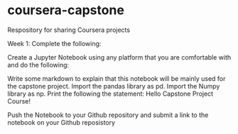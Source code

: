 # coursera-capstone
Respository for sharing Coursera projects

Week 1: Complete the following:

Create a Jupyter Notebook using any platform that you are comfortable with and do the following:

Write some markdown to explain that this notebook will be mainly used for the capstone project. Import the pandas library as pd. Import the Numpy library as np. Print the following the statement: Hello Capstone Project Course!

Push the Notebook to your Github repository and submit a link to the notebook on your Github reposistory
